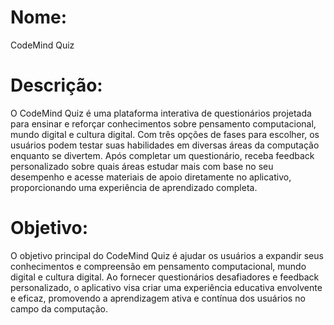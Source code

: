 # Nome: 
CodeMind Quiz

# Descrição:
O CodeMind Quiz é uma plataforma interativa de questionários projetada para ensinar e reforçar conhecimentos sobre pensamento computacional, mundo digital e cultura digital. Com três opções de fases para escolher, os usuários podem testar suas habilidades em diversas áreas da computação enquanto se divertem. Após completar um questionário, receba feedback personalizado sobre quais áreas estudar mais com base no seu desempenho e acesse materiais de apoio diretamente no aplicativo, proporcionando uma experiência de aprendizado completa.

# Objetivo:
O objetivo principal do CodeMind Quiz é ajudar os usuários a expandir seus conhecimentos e compreensão em pensamento computacional, mundo digital e cultura digital. Ao fornecer questionários desafiadores e feedback personalizado, o aplicativo visa criar uma experiência educativa envolvente e eficaz, promovendo a aprendizagem ativa e contínua dos usuários no campo da computação.